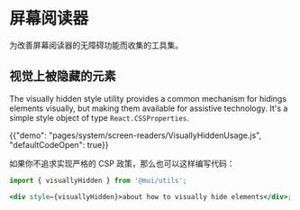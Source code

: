 # 屏幕阅读器

<p class="description">为改善屏幕阅读器的无障碍功能而收集的工具集。
</p>

## 视觉上被隐藏的元素

The visually hidden style utility provides a common mechanism for hidings elements visually, but making them available for assistive technology. It's a simple style object of type `React.CSSProperties`.

{{"demo": "pages/system/screen-readers/VisuallyHiddenUsage.js", "defaultCodeOpen": true}}

如果你不追求实现严格的 CSP 政策，那么也可以这样编写代码：

```jsx
import { visuallyHidden } from '@mui/utils';

<div style={visuallyHidden}>about how to visually hide elements</div>;
```
